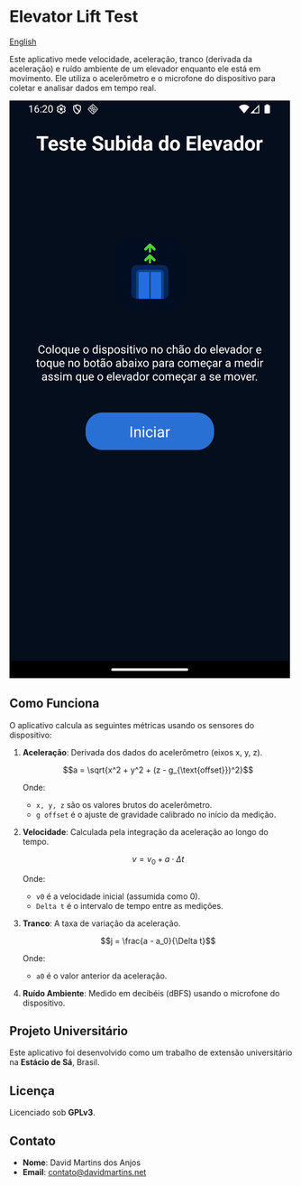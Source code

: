 # Elevator Lift Test

[English](./readme.md)

Este aplicativo mede velocidade, aceleração, tranco (derivada da aceleração) e ruído ambiente de um elevador enquanto ele está em movimento.
Ele utiliza o acelerômetro e o microfone do dispositivo para coletar e analisar dados em tempo real.

![home](./docs/home-pt-br.png)

## Como Funciona

O aplicativo calcula as seguintes métricas usando os sensores do dispositivo:

1. **Aceleração**: Derivada dos dados do acelerômetro (eixos x, y, z).

   ```math
   a = \sqrt{x^2 + y^2 + (z - g_{\text{offset}})^2}
   ```

   Onde:

   - `x, y, z` são os valores brutos do acelerômetro.
   - `g offset` é o ajuste de gravidade calibrado no início da medição.

2. **Velocidade**: Calculada pela integração da aceleração ao longo do tempo.

   ```math
   v = v_0 + a \cdot \Delta t
   ```

   Onde:

   - `v0` é a velocidade inicial (assumida como 0).
   - `Delta t` é o intervalo de tempo entre as medições.

3. **Tranco**: A taxa de variação da aceleração.

   ```math
   j = \frac{a - a_0}{\Delta t}
   ```

   Onde:

   - `a0` é o valor anterior da aceleração.

4. **Ruído Ambiente**: Medido em decibéis (dBFS) usando o microfone do dispositivo.

## Projeto Universitário

Este aplicativo foi desenvolvido como um trabalho de extensão universitário na **Estácio de Sá**, Brasil.

## Licença

Licenciado sob **GPLv3**.

## Contato

- **Nome**: David Martins dos Anjos
- **Email**: [contato@davidmartins.net](mailto:contato@davidmartins.net)
